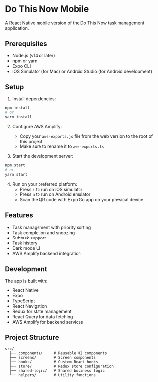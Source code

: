 # Do This Now Mobile

A React Native mobile version of the Do This Now task management application.

## Prerequisites

- Node.js (v14 or later)
- npm or yarn
- Expo CLI
- iOS Simulator (for Mac) or Android Studio (for Android development)

## Setup

1. Install dependencies:

```bash
npm install
# or
yarn install
```

2. Configure AWS Amplify:

   - Copy your `aws-exports.js` file from the web version to the root of this
     project
   - Make sure to rename it to `aws-exports.ts`

3. Start the development server:

```bash
npm start
# or
yarn start
```

4. Run on your preferred platform:
   - Press `i` to run on iOS simulator
   - Press `a` to run on Android emulator
   - Scan the QR code with Expo Go app on your physical device

## Features

- Task management with priority sorting
- Task completion and snoozing
- Subtask support
- Task history
- Dark mode UI
- AWS Amplify backend integration

## Development

The app is built with:

- React Native
- Expo
- TypeScript
- React Navigation
- Redux for state management
- React Query for data fetching
- AWS Amplify for backend services

## Project Structure

```
src/
  ├── components/     # Reusable UI components
  ├── screens/        # Screen components
  ├── hooks/          # Custom React hooks
  ├── store/          # Redux store configuration
  ├── shared-logic/   # Shared business logic
  └── helpers/        # Utility functions
```
